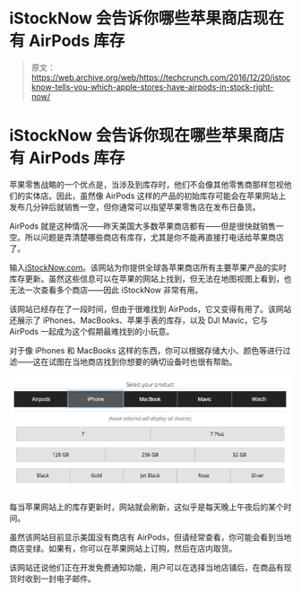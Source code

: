 # iStockNow 会告诉你哪些苹果商店现在有 AirPods 库存 

> 原文：<https://web.archive.org/web/https://techcrunch.com/2016/12/20/istocknow-tells-you-which-apple-stores-have-airpods-in-stock-right-now/>

# iStockNow 会告诉你现在哪些苹果商店有 AirPods 库存

苹果零售战略的一个优点是，当涉及到库存时，他们不会像其他零售商那样忽视他们的实体店。因此，虽然像 AirPods 这样的产品的初始库存可能会在苹果网站上发布几分钟后就销售一空，但你通常可以指望苹果零售店在发布日备货。

AirPods 就是这种情况——昨天美国大多数苹果商店都有——但是很快就销售一空。所以问题是弄清楚哪些商店有库存，尤其是你不能再直接打电话给苹果商店了。

输入[iStockNow.com](https://web.archive.org/web/20230129100718/http://www.istocknow.com/)。该网站为你提供全球各苹果商店所有主要苹果产品的实时库存更新。虽然这些信息可以在苹果的网站上找到，但无法在地图视图上看到，也无法一次查看多个商店——因此 iStockNow 非常有用。

该网站已经存在了一段时间，但由于很难找到 AirPods，它又变得有用了。该网站还展示了 iPhones、MacBooks、苹果手表的库存，以及 DJI Mavic，它与 AirPods 一起成为这个假期最难找到的小玩意。

对于像 iPhones 和 MacBooks 这样的东西，你可以根据存储大小、颜色等进行过滤——这在试图在当地商店找到你想要的确切设备时也很有帮助。

![screen-shot-2016-12-20-at-6-49-49-pm](img/f163dfb1d20592a5878be65390ceda24.png)

每当苹果网站上的库存更新时，网站就会刷新，这似乎是每天晚上午夜后的某个时间。

虽然该网站目前显示美国没有商店有 AirPods，但请经常查看，你可能会看到当地商店变绿。如果有，你可以在苹果网站上订购，然后在店内取货。

该网站还说他们正在开发免费通知功能，用户可以在选择当地店铺后，在商品有现货时收到一封电子邮件。